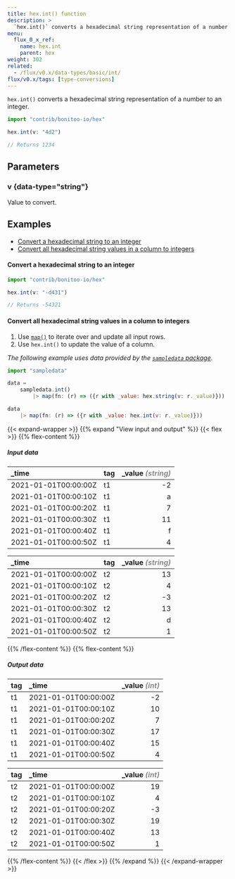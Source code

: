 ```yaml
---
title: hex.int() function
description: >
  `hex.int()` converts a hexadecimal string representation of a number to an integer.
menu:
  flux_0_x_ref:
    name: hex.int
    parent: hex
weight: 302
related:
  - /flux/v0.x/data-types/basic/int/
flux/v0.x/tags: [type-conversions]
---
```


`hex.int()` converts a hexadecimal string representation of a number to an integer.

```js
import "contrib/bonitoo-io/hex"

hex.int(v: "4d2")

// Returns 1234
```

## Parameters

### v {data-type="string"}
Value to convert.

## Examples

- [Convert a hexadecimal string to an integer](#convert-a-hexadecimal-string-to-an-integer)
- [Convert all hexadecimal string values in a column to integers](#convert-all-hexadecimal-string-values-in-a-column-to-integers)

#### Convert a hexadecimal string to an integer
```js
import "contrib/bonitoo-io/hex"

hex.int(v: "-d431")

// Returns -54321
```

#### Convert all hexadecimal string values in a column to integers

1. Use [`map()`](/flux/v0.x/stdlib/universe/map/) to iterate over and update all input rows.
2. Use `hex.int()` to update the value of a column.

_The following example uses data provided by the [`sampledata` package](/flux/v0.x/stdlib/sampledata/)._

```js
import "sampledata"

data =
    sampledata.int()
        |> map(fn: (r) => ({r with _value: hex.string(v: r._value)}))

data
    |> map(fn: (r) => ({r with _value: hex.int(v: r._value)}))
```

{{< expand-wrapper >}}
{{% expand "View input and output" %}}
{{< flex >}}
{{% flex-content %}}
##### Input data
| _time                | tag | _value _<span style="opacity:.5;">(string)</span>_ |
| :------------------- | :-- | -------------------------------------------------: |
| 2021-01-01T00:00:00Z | t1  |                                                 -2 |
| 2021-01-01T00:00:10Z | t1  |                                                  a |
| 2021-01-01T00:00:20Z | t1  |                                                  7 |
| 2021-01-01T00:00:30Z | t1  |                                                 11 |
| 2021-01-01T00:00:40Z | t1  |                                                  f |
| 2021-01-01T00:00:50Z | t1  |                                                  4 |

| _time                | tag | _value _<span style="opacity:.5;">(string)</span>_ |
| :------------------- | :-- | -------------------------------------------------: |
| 2021-01-01T00:00:00Z | t2  |                                                 13 |
| 2021-01-01T00:00:10Z | t2  |                                                  4 |
| 2021-01-01T00:00:20Z | t2  |                                                 -3 |
| 2021-01-01T00:00:30Z | t2  |                                                 13 |
| 2021-01-01T00:00:40Z | t2  |                                                  d |
| 2021-01-01T00:00:50Z | t2  |                                                  1 |

{{% /flex-content %}}
{{% flex-content %}}
##### Output data
| tag | _time                | _value _<span style="opacity:.5;">(int)</span>_ |
| :-- | :------------------- | ----------------------------------------------: |
| t1  | 2021-01-01T00:00:00Z |                                              -2 |
| t1  | 2021-01-01T00:00:10Z |                                              10 |
| t1  | 2021-01-01T00:00:20Z |                                               7 |
| t1  | 2021-01-01T00:00:30Z |                                              17 |
| t1  | 2021-01-01T00:00:40Z |                                              15 |
| t1  | 2021-01-01T00:00:50Z |                                               4 |

| tag | _time                | _value _<span style="opacity:.5;">(int)</span>_ |
| :-- | :------------------- | ----------------------------------------------: |
| t2  | 2021-01-01T00:00:00Z |                                              19 |
| t2  | 2021-01-01T00:00:10Z |                                               4 |
| t2  | 2021-01-01T00:00:20Z |                                              -3 |
| t2  | 2021-01-01T00:00:30Z |                                              19 |
| t2  | 2021-01-01T00:00:40Z |                                              13 |
| t2  | 2021-01-01T00:00:50Z |                                               1 |

{{% /flex-content %}}
{{< /flex >}}
{{% /expand %}}
{{< /expand-wrapper >}}
